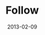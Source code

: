 ---
layout: message
category: message
series: "Follow the Leader"
title: "Follow"
date: 2013-02-09
message_id: 767
---
